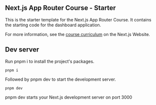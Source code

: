 ## Next.js App Router Course - Starter

This is the starter template for the Next.js App Router Course. It contains the starting code for the dashboard application.

For more information, see the [course curriculum](https://nextjs.org/learn) on the Next.js Website.

## Dev server

Run pnpm i to install the project's packages.

    pnpm i

Followed by pnpm dev to start the development server.


    pnpm dev

pnpm dev starts your Next.js development server on port 3000
